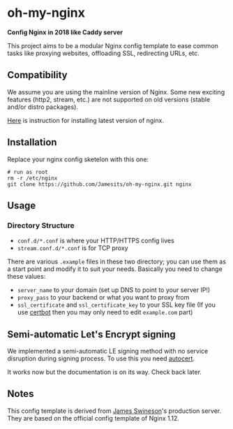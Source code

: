 # oh-my-nginx

**Config Nginx in 2018 like Caddy server**

This project aims to be a modular Nginx config template to ease common tasks like proxying websites, offloading SSL, redirecting URLs, etc.

## Compatibility

We assume you are using the mainline version of Nginx. Some new exciting features (http2, stream, etc.) are not supported on old versions (stable and/or distro packages).

[Here](https://nginx.org/en/linux_packages.html) is instruction for installing latest version of nginx. 

## Installation

Replace your nginx config sketelon with this one:

```shell
# run as root
rm -r /etc/nginx
git clone https://github.com/Jamesits/oh-my-nginx.git nginx
```

## Usage

### Directory Structure

 * `conf.d/*.conf` is where your HTTP/HTTPS config lives
 * `stream.conf.d/*.conf` is for TCP proxy

There are various `.example` files in these two directory; you can use them as a start point and modify it to suit your needs. Basically you need to change these values:

 * `server_name` to your domain (set up DNS to point to your server IP!)
 * `proxy_pass` to your backend or what you want to proxy from
 * `ssl_certificate` and `ssl_certificate_key` to your SSL key file (If you use [certbot](https://certbot.eff.org/) then you may only need to edit `example.com` part)

## Semi-automatic Let's Encrypt signing

We implemented a semi-automatic LE signing method with no service disruption during signing process. To use this you need [autocert](https://github.com/Jamesits/autocert).

It works now but the documentation is on its way. Check back later.

## Notes

This config template is derived from [James Swineson](https://swineson.me)'s production server. They are based on the official config template of Nginx 1.12.